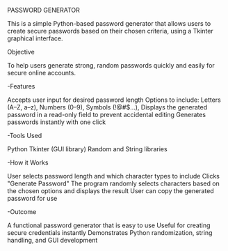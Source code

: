 PASSWORD GENERATOR

This is a simple Python-based password generator that allows users to create secure passwords based on their chosen criteria, using a Tkinter graphical interface.

Objective

To help users generate strong, random passwords quickly and easily for secure online accounts.

-Features

Accepts user input for desired password length
Options to include:
Letters (A–Z, a–z), 
Numbers (0–9), 
Symbols (!@#$...),
Displays the generated password in a read-only field to prevent accidental editing
Generates passwords instantly with one click

-Tools Used

Python
Tkinter (GUI library)
Random and String libraries

-How it Works

User selects password length and which character types to include
Clicks "Generate Password"
The program randomly selects characters based on the chosen options and displays the result
User can copy the generated password for use

-Outcome

A functional password generator that is easy to use
Useful for creating secure credentials instantly
Demonstrates Python randomization, string handling, and GUI development

